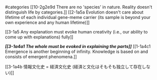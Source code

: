 #categories 
[[10-2g2e9d There are no 'species' in nature. Reality doesn't distinguish life by categories.]]
[[2-1a5a Evolution doesn't care about lifetime of each individual gene-meme carrier (its sample is beyond your own experience and any human lifetime)]]

[[3-1a5 Any explanation must evoke human creativity (i.e., our ability to come up with explanations) fully]]

***[[3-1a4a1 The whole must be evoked in explaining the parts]]***
	[[1-1a4c1 Emergence is another beginning of infinity. Knowledge is based on and consists of emergent phenomena.]]

[[3-1a4b 情報文化史 = 経済文化史 (経済と文化はそもそも独立して存在しない)]]